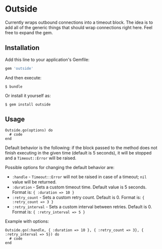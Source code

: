 # Outside

Currently wraps outbound connections into a timeout block. The idea is to add all of the generic things that should wrap connections right here. Feel free to expand the gem.

## Installation

Add this line to your application's Gemfile:

```ruby
gem 'outside'
```

And then execute:

    $ bundle

Or install it yourself as:

    $ gem install outside

## Usage

```
Outside.go(options) do
  # code
end
```

Default behavior is the following: if the block passed to the method does not finish executing in the given time (default is 5 seconds), it will be stopped and a `Timeout::Error` will be raised.

Possible options for changing the default behavior are:
- `:handle` - `Timeout::Error` will not be raised in case of a timeout; `nil` value will be returned.
- `:duration` - Sets a custom timeout time. Default value is 5 seconds. Format is: `{ :duration => 10 }`
- `:retry_count` - Sets a custom retry count. Default is 0. Format is: `{ :retry_count => 3 }`
- `:retry_interval` - Sets a custom interval between retries. Default is 0. Format is: `{ :retry_interval => 5 }`

Example with options:

```
Outside.go(:handle, { :duration => 10 }, { :retry_count => 3}, { :retry_interval => 5}) do
  # code
end
```
